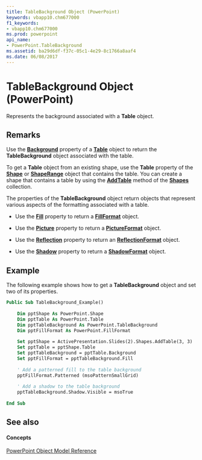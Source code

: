 ```yaml
---
title: TableBackground Object (PowerPoint)
keywords: vbapp10.chm677000
f1_keywords:
- vbapp10.chm677000
ms.prod: powerpoint
api_name:
- PowerPoint.TableBackground
ms.assetid: ba29d6df-f37c-05c1-4e29-8c1766a8aaf4
ms.date: 06/08/2017
---
```



# TableBackground Object (PowerPoint)

Represents the background associated with a  **Table** object.


## Remarks

Use the  **[Background](PowerPoint.Table.Background.md)** property of a **[Table](PowerPoint.Table.md)** object to return the **TableBackground** object associated with the table.

 To get a **Table** object from an existing shape, use the **Table** property of the **[Shape](PowerPoint.Shape.md)** or **[ShapeRange](PowerPoint.ShapeRange.md)** object that contains the table. You can create a shape that contains a table by using the **[AddTable](PowerPoint.Shapes.AddTable.md)** method of the **[Shapes](PowerPoint.Shapes.md)** collection.

The properties of the  **TableBackground** object return objects that represent various aspects of the formatting associated with a table.


- Use the  **[Fill](PowerPoint.TableBackground.Fill.md)** property to return a **[FillFormat](PowerPoint.FillFormat.md)** object.
    
- Use the  **[Picture](PowerPoint.TableBackground.Picture.md)** property to return a **[PictureFormat](PowerPoint.PictureFormat.md)** object.
    
- Use the  **[Reflection](PowerPoint.TableBackground.Reflection.md)** property to return an **[ReflectionFormat](http://msdn.microsoft.com/library/9684dbb3-5b99-113b-9808-1173fdd719a9%28Office.15%29.aspx)** object.
    
- Use the  **[Shadow](PowerPoint.TableBackground.Shadow.md)** property to return a **[ShadowFormat](PowerPoint.ShadowFormat.md)** object.
    

## Example

The following example shows how to get a  **TableBackground** object and set two of its properties.


```vb
Public Sub TableBackground_Example() 
 
    Dim pptShape As PowerPoint.Shape 
    Dim pptTable As PowerPoint.Table 
    Dim pptTableBackground As PowerPoint.TableBackground 
    Dim pptFillFormat As PowerPoint.FillFormat 
     
    Set pptShape = ActivePresentation.Slides(2).Shapes.AddTable(3, 3) 
    Set pptTable = pptShape.Table 
    Set pptTableBackground = pptTable.Background 
    Set pptFillFormat = pptTableBackground.Fill 
     
    ' Add a patterned fill to the table background 
    pptFillFormat.Patterned (msoPatternSmallGrid) 
     
    ' Add a shadow to the table background 
    pptTableBackground.Shadow.Visible = msoTrue 
     
End Sub
```


## See also


#### Concepts


[PowerPoint Object Model Reference](object-model-powerpoint-vba-reference.md)

